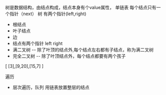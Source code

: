 树是数据结构，由结点构成，结点本身有个value属性，
单链表 每个结点只有一个指针（next）
树 有两个指针(left,right)

- 根结点 
- 叶子结点
- 边
- 结点有两个指针  left right
- 满二叉树  -- 除了叶顶的结点外,每个结点左右都有子结点，称为满二叉树
- 完全二叉树   -- 除了叶顶结点外，每个结点都要有两个孩子


[ [3],[9,20],[15,7] ]

遍历
- 层次遍历，队列   用链表放置整层的结点